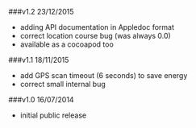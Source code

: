 ###v1.2 23/12/2015
- adding API documentation in Appledoc format
- correct location course bug (was always 0.0)
- available as a cocoapod too

###v1.1 18/11/2015
- add GPS scan timeout (6 seconds) to save energy
- correct small internal bug

###v1.0 16/07/2014
- initial public release

